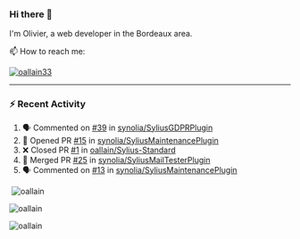 ### Hi there 👋

I'm Olivier, a web developer in the Bordeaux area.

📫 How to reach me:

<p> <a href="https://twitter.com/oallain33" target="blank"><img src="https://img.shields.io/twitter/follow/oallain33?logo=twitter&style=for-the-badge" alt="oallain33" /></a> </p>

---

### :zap: Recent Activity

<!--START_SECTION:activity-->
1. 🗣 Commented on [#39](https://github.com/synolia/SyliusGDPRPlugin/issues/39) in [synolia/SyliusGDPRPlugin](https://github.com/synolia/SyliusGDPRPlugin)
2. 💪 Opened PR [#15](https://github.com/synolia/SyliusMaintenancePlugin/pull/15) in [synolia/SyliusMaintenancePlugin](https://github.com/synolia/SyliusMaintenancePlugin)
3. ❌ Closed PR [#1](https://github.com/oallain/Sylius-Standard/pull/1) in [oallain/Sylius-Standard](https://github.com/oallain/Sylius-Standard)
4. 🎉 Merged PR [#25](https://github.com/synolia/SyliusMailTesterPlugin/pull/25) in [synolia/SyliusMailTesterPlugin](https://github.com/synolia/SyliusMailTesterPlugin)
5. 🗣 Commented on [#13](https://github.com/synolia/SyliusMaintenancePlugin/issues/13) in [synolia/SyliusMaintenancePlugin](https://github.com/synolia/SyliusMaintenancePlugin)
<!--END_SECTION:activity-->

<p>&nbsp;<img align="center" src="https://github-readme-stats.vercel.app/api?username=oallain&show_icons=true&locale=en" alt="oallain" /></p>

<p><img align="center" src="https://github-readme-streak-stats.herokuapp.com/?user=oallain&" alt="oallain" /></p>

<p><img src="https://github-readme-stats.vercel.app/api/top-langs?username=oallain&show_icons=true&locale=en&layout=compact" alt="oallain" /></p>
